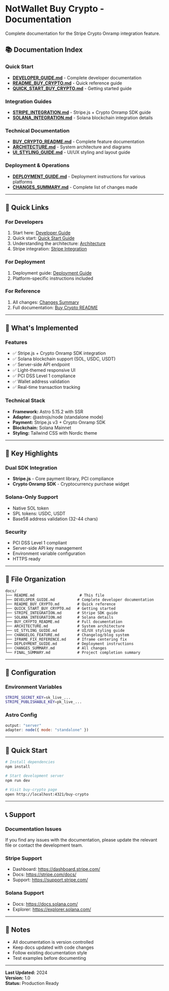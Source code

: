 # NotWallet Buy Crypto - Documentation

Complete documentation for the Stripe Crypto Onramp integration feature.

## 📚 Documentation Index

### Quick Start
- **[DEVELOPER_GUIDE.md](./DEVELOPER_GUIDE.md)** - Complete developer documentation
- **[README_BUY_CRYPTO.md](./README_BUY_CRYPTO.md)** - Quick reference guide
- **[QUICK_START_BUY_CRYPTO.md](./QUICK_START_BUY_CRYPTO.md)** - Getting started guide

### Integration Guides
- **[STRIPE_INTEGRATION.md](./STRIPE_INTEGRATION.md)** - Stripe.js + Crypto Onramp SDK guide
- **[SOLANA_INTEGRATION.md](./SOLANA_INTEGRATION.md)** - Solana blockchain integration details

### Technical Documentation
- **[BUY_CRYPTO_README.md](./BUY_CRYPTO_README.md)** - Complete feature documentation
- **[ARCHITECTURE.md](./ARCHITECTURE.md)** - System architecture and diagrams
- **[UI_STYLING_GUIDE.md](./UI_STYLING_GUIDE.md)** - UI/UX styling and layout guide

### Deployment & Operations
- **[DEPLOYMENT_GUIDE.md](./DEPLOYMENT_GUIDE.md)** - Deployment instructions for various platforms
- **[CHANGES_SUMMARY.md](./CHANGES_SUMMARY.md)** - Complete list of changes made

---

## 🚀 Quick Links

### For Developers
1. Start here: [Developer Guide](./DEVELOPER_GUIDE.md)
2. Quick start: [Quick Start Guide](./QUICK_START_BUY_CRYPTO.md)
3. Understanding the architecture: [Architecture](./ARCHITECTURE.md)
4. Stripe integration: [Stripe Integration](./STRIPE_INTEGRATION.md)

### For Deployment
1. Deployment guide: [Deployment Guide](./DEPLOYMENT_GUIDE.md)
2. Platform-specific instructions included

### For Reference
1. All changes: [Changes Summary](./CHANGES_SUMMARY.md)
2. Full documentation: [Buy Crypto README](./BUY_CRYPTO_README.md)

---

## 📖 What's Implemented

### Features
- ✅ Stripe.js + Crypto Onramp SDK integration
- ✅ Solana blockchain support (SOL, USDC, USDT)
- ✅ Server-side API endpoint
- ✅ Light-themed responsive UI
- ✅ PCI DSS Level 1 compliance
- ✅ Wallet address validation
- ✅ Real-time transaction tracking

### Technical Stack
- **Framework:** Astro 5.15.2 with SSR
- **Adapter:** @astrojs/node (standalone mode)
- **Payment:** Stripe.js v3 + Crypto Onramp SDK
- **Blockchain:** Solana Mainnet
- **Styling:** Tailwind CSS with Nordic theme

---

## 🎯 Key Highlights

### Dual SDK Integration
- **Stripe.js** - Core payment library, PCI compliance
- **Crypto Onramp SDK** - Cryptocurrency purchase widget

### Solana-Only Support
- Native SOL token
- SPL tokens: USDC, USDT
- Base58 address validation (32-44 chars)

### Security
- PCI DSS Level 1 compliant
- Server-side API key management
- Environment variable configuration
- HTTPS ready

---

## 📂 File Organization

```
docs/
├── README.md                    # This file
├── DEVELOPER_GUIDE.md          # Complete developer documentation
├── README_BUY_CRYPTO.md        # Quick reference
├── QUICK_START_BUY_CRYPTO.md   # Getting started
├── STRIPE_INTEGRATION.md       # Stripe SDK guide
├── SOLANA_INTEGRATION.md       # Solana details
├── BUY_CRYPTO_README.md        # Full documentation
├── ARCHITECTURE.md             # System architecture
├── UI_STYLING_GUIDE.md         # UI/UX styling guide
├── CHANGELOG_FEATURE.md        # Changelog/blog system
├── IFRAME_FIX_REFERENCE.md     # Iframe centering fix
├── DEPLOYMENT_GUIDE.md         # Deployment instructions
├── CHANGES_SUMMARY.md          # All changes
└── FINAL_SUMMARY.md            # Project completion summary
```

---

## 🔧 Configuration

### Environment Variables
```bash
STRIPE_SECRET_KEY=sk_live_...
STRIPE_PUBLISHABLE_KEY=pk_live_...
```

### Astro Config
```javascript
output: "server"
adapter: node({ mode: "standalone" })
```

---

## 🚀 Quick Start

```bash
# Install dependencies
npm install

# Start development server
npm run dev

# Visit buy-crypto page
open http://localhost:4321/buy-crypto
```

---

## 📞 Support

### Documentation Issues
If you find any issues with the documentation, please update the relevant file or contact the development team.

### Stripe Support
- Dashboard: https://dashboard.stripe.com/
- Docs: https://stripe.com/docs/
- Support: https://support.stripe.com/

### Solana Support
- Docs: https://docs.solana.com/
- Explorer: https://explorer.solana.com/

---

## 📝 Notes

- All documentation is version controlled
- Keep docs updated with code changes
- Follow existing documentation style
- Test examples before documenting

---

**Last Updated:** 2024  
**Version:** 1.0  
**Status:** Production Ready